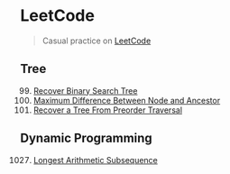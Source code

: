# LeetCode
> Casual practice on [LeetCode](https://leetcode.com/agaetist7/)


## Tree

99. [Recover Binary Search Tree](tree/99/md)
1026. [Maximum Difference Between Node and Ancestor](tree/1026.md)
1028. [Recover a Tree From Preorder Traversal](tree/1028.md)


## Dynamic Programming

1027. [Longest Arithmetic Subsequence](dp/1027.md)
